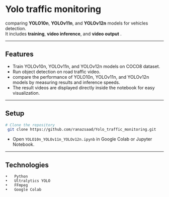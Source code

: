 # Yolo traffic monitoring
comparing **YOLO10n**, **YOLOv11n**, and **YOLOv12n** models for vehicles detection.  
It includes **training**, **video inference**, and **video output** .

---

## Features
- Train YOLOv10n, YOLOv11n, and YOLOv12n models on COCO8 dataset.
- Run object detection on road traffic video.
- compare the performance of YOLO10n, YOLOv11n, and YOLOv12n models by measuring results and inference speeds.
- The result videos are displayed directly inside the notebook for easy visualization.
---

## Setup
```bash
# Clone the repository
 git clone https://github.com/ranazsaad/Yolo_traffic_monitoring.git
```
- Open `YOLO10n_YOLOv11n_YOLOv12n.ipynb` in Google Colab or Jupyter Notebook.

---

## Technologies
	•	Python 
	•	Ultralytics YOLO
	•	FFmpeg
	•	Google Colab
